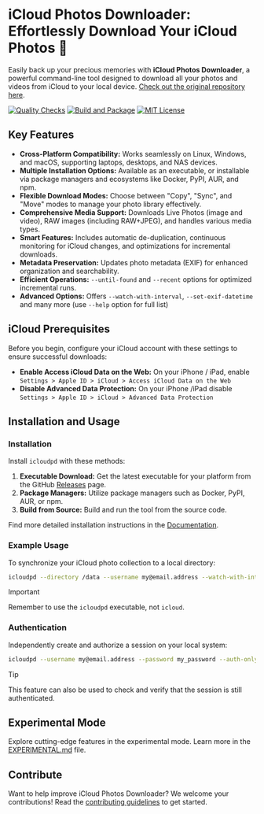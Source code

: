 # iCloud Photos Downloader: Effortlessly Download Your iCloud Photos 📸

Easily back up your precious memories with **iCloud Photos Downloader**, a powerful command-line tool designed to download all your photos and videos from iCloud to your local device.  [Check out the original repository here](https://github.com/icloud-photos-downloader/icloud_photos_downloader).

[![Quality Checks](https://github.com/icloud-photos-downloader/icloud_photos_downloader/workflows/Quality%20Checks/badge.svg)](https://github.com/icloud-photos-downloader/icloud_photos_downloader/actions/workflows/quality-checks.yml)
[![Build and Package](https://github.com/icloud-photos-downloader/icloud_photos_downloader/workflows/Produce%20Artifacts/badge.svg)](https://github.com/icloud-photos-downloader/icloud_photos_downloader/actions/workflows/produce-artifacts.yml)
[![MIT License](https://img.shields.io/badge/license-MIT-blue.svg)](LICENSE)

## Key Features

*   **Cross-Platform Compatibility:** Works seamlessly on Linux, Windows, and macOS, supporting laptops, desktops, and NAS devices.
*   **Multiple Installation Options:** Available as an executable, or installable via package managers and ecosystems like Docker, PyPI, AUR, and npm.
*   **Flexible Download Modes:** Choose between "Copy", "Sync", and "Move" modes to manage your photo library effectively.
*   **Comprehensive Media Support:** Downloads Live Photos (image and video), RAW images (including RAW+JPEG), and handles various media types.
*   **Smart Features:** Includes automatic de-duplication, continuous monitoring for iCloud changes, and optimizations for incremental downloads.
*   **Metadata Preservation:** Updates photo metadata (EXIF) for enhanced organization and searchability.
*   **Efficient Operations:** `--until-found` and `--recent` options for optimized incremental runs.
*   **Advanced Options:** Offers `--watch-with-interval`, `--set-exif-datetime` and many more (use `--help` option for full list)

## iCloud Prerequisites

Before you begin, configure your iCloud account with these settings to ensure successful downloads:

*   **Enable Access iCloud Data on the Web:**  On your iPhone / iPad, enable `Settings > Apple ID > iCloud > Access iCloud Data on the Web`
*   **Disable Advanced Data Protection:** On your iPhone /iPad disable `Settings > Apple ID > iCloud > Advanced Data Protection`

## Installation and Usage

### Installation

Install `icloudpd` with these methods:

1.  **Executable Download:** Get the latest executable for your platform from the GitHub [Releases](https://github.com/icloud-photos-downloader/icloud_photos_downloader/releases/tag/v1.32.2) page.
2.  **Package Managers:** Utilize package managers such as Docker, PyPI, AUR, or npm.
3.  **Build from Source:** Build and run the tool from the source code.

Find more detailed installation instructions in the [Documentation](https://icloud-photos-downloader.github.io/icloud_photos_downloader/install.html).

### Example Usage

To synchronize your iCloud photo collection to a local directory:

```bash
icloudpd --directory /data --username my@email.address --watch-with-interval 3600
```

> [!IMPORTANT]
> Remember to use the `icloudpd` executable, not `icloud`.

### Authentication

Independently create and authorize a session on your local system:

```bash
icloudpd --username my@email.address --password my_password --auth-only
```

> [!TIP]
> This feature can also be used to check and verify that the session is still authenticated.

## Experimental Mode

Explore cutting-edge features in the experimental mode. Learn more in the [EXPERIMENTAL.md](EXPERIMENTAL.md) file.

## Contribute

Want to help improve iCloud Photos Downloader?  We welcome your contributions!  Read the [contributing guidelines](CONTRIBUTING.md) to get started.